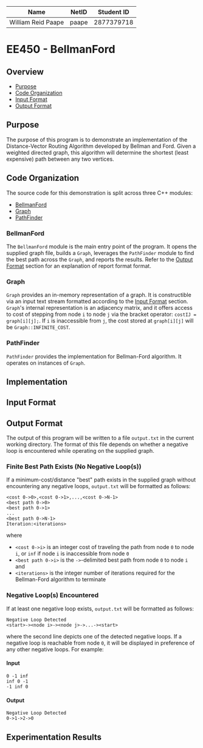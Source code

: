 | Name              | NetID | Student ID |
|------------------ | ----- | ---------- |
|William Reid Paape | paape | 2877379718 |

# EE450 - BellmanFord


## Overview
- [Purpose](#purpose)
- [Code Organization](#code-organization)
- [Input Format](#input-format)
- [Output Format](#output-format)


## Purpose
The purpose of this program is to demonstrate an implementation of the
Distance-Vector Routing Algorithm developed by Bellman and Ford.  Given a
weighted directed graph, this algorithm will determine the shortest (least
expensive) path between any two vertices.


## Code Organization
The source code for this demonstration is split across three C++ modules:
- [BellmanFord](#bellmanford)
- [Graph](#graph)
- [PathFinder](#pathfinder)

### BellmanFord
The `BellmanFord` module is the main entry point of the program.  It opens the
supplied graph file, builds a `Graph`, leverages the `PathFinder` module to
find the best path across the `Graph`, and reports the results.  Refer to the
[Output Format](#output-format) section for an explanation of report format
format.

### Graph
`Graph` provides an in-memory representation of a graph.  It is constructible
via an input text stream formatted according to the [Input
Format](#input-format) section.  `Graph`'s internal representation is an
adjacency matrix, and it offers access to cost of stepping from node `i` to
node `j` via the bracket operator: `costIJ = graph[i][j];`.  If `i` is
inaccessible from `j`, the cost stored at `graph[i][j]` will be
`Graph::INFINITE_COST`.

### PathFinder
`PathFinder` provides the implementation for Bellman-Ford algorithm.  It
operates on instances of `Graph`.


## Implementation


## Input Format


## Output Format
The output of this program will be written to a file `output.txt` in the
current working directory.  The format of this file depends on whether a
negative loop is encountered while operating on the supplied graph.

### Finite Best Path Exists (No Negative Loop(s))
If a minimum-cost/distance "best" path exists in the supplied graph without
encountering any negative loops, `output.txt` will be formatted as follows:
```
<cost 0->0>,<cost 0->1>,...,<cost 0->N-1>
<best path 0->0>
<best path 0->1>
...
<best path 0->N-1>
Iteration:<iterations>
```
where
- `<cost 0->i>` is an integer cost of traveling the path from node `0` to node `i`, or `inf` if node `i` is inaccessible from node `0`
- `<best path 0->i>` is the `->`-delimited best path from node `0` to node `i`
and
- `<iterations>` is the integer number of iterations required for the Bellman-Ford algorithm to terminate

### Negative Loop(s) Encountered
If at least one negative loop exists, `output.txt` will be formatted as follows:
```
Negative Loop Detected
<start>-><node i>-><node j>->...-><start>
```
where the second line depicts one of the detected negative loops.  If a
negative loop is reachable from node `0`, it will be displayed in preference of
any other negative loops.  For example:
#### Input
```
0 -1 inf
inf 0 -1
-1 inf 0
```
#### Output
```
Negative Loop Detected
0->1->2->0
```


## Experimentation Results

